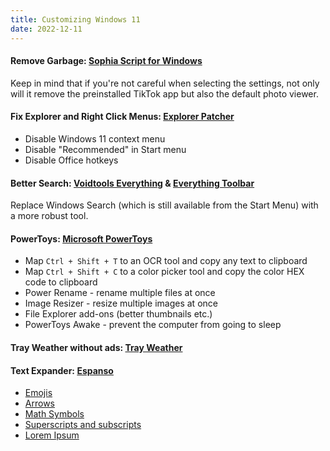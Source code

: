 ```yaml
---
title: Customizing Windows 11
date: 2022-12-11
---
```


#### Remove Garbage: [Sophia Script for Windows](https://github.com/farag2/Sophia-Script-for-Windows)

Keep in mind that if you're not careful when selecting the settings, not only will it remove the preinstalled TikTok app but also the default photo viewer.

#### Fix Explorer and Right Click Menus: [Explorer Patcher](https://github.com/valinet/ExplorerPatcher)
 - Disable Windows 11 context menu
 - Disable "Recommended" in Start menu
 - Disable Office hotkeys

#### Better Search: [Voidtools Everything](https://www.voidtools.com/) & [Everything Toolbar](https://github.com/stnkl/EverythingToolbar)

Replace Windows Search (which is still available from the Start Menu) with a more robust tool.

#### PowerToys: [Microsoft PowerToys](https://github.com/microsoft/PowerToys)

 - Map `Ctrl + Shift + T` to an OCR tool and copy any text to clipboard
 - Map `Ctrl + Shift + C` to a color picker tool and copy the color HEX code to clipboard
 - Power Rename - rename multiple files at once
 - Image Resizer - resize multiple images at once
 - File Explorer add-ons (better thumbnails etc.)
 - PowerToys Awake - prevent the computer from going to sleep

#### Tray Weather without ads: [Tray Weather](https://github.com/FelixdelasPozas/TrayWeather)

#### Text Expander: [Espanso](https://espanso.org)
 - [Emojis](https://hub.espanso.org/all-emojis)
 - [Arrows](https://hub.espanso.org/arrows)
 - [Math Symbols](https://hub.espanso.org/math-symbols)
 - [Superscripts and subscripts](https://hub.espanso.org/supersubscript)
 - [Lorem Ipsum](https://hub.espanso.org/lorem)
